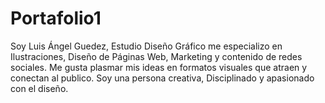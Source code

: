 # Portafolio1
Soy Luis Ángel Guedez, Estudio Diseño Gráfico me especializo en Ilustraciones, Diseño de Páginas Web, Marketing y contenido de redes sociales. Me gusta plasmar mis ideas en formatos visuales que atraen y conectan al publico. Soy una persona creativa, Disciplinado y apasionado con el diseño.
